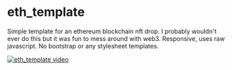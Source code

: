 # eth_template
Simple template for an ethereum blockchain nft drop. I probably wouldn't ever do this but it was fun to mess around with web3. Responsive, uses raw javascript. No bootstrap or any stylesheet templates.

[![eth_template video](https://img.youtube.com/vi/0rR2Jb77FWs/0.jpg)](https://www.youtube.com/watch?v=0rR2Jb77FWs)

